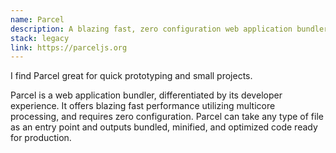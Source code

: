 ```yaml
---
name: Parcel
description: A blazing fast, zero configuration web application bundler
stack: legacy
link: https://parceljs.org
---
```


I find Parcel great for quick prototyping and small projects.

Parcel is a web application bundler, differentiated by its developer experience. It offers blazing fast performance utilizing multicore processing, and requires zero configuration. Parcel can take any type of file as an entry point and outputs bundled, minified, and optimized code ready for production.
